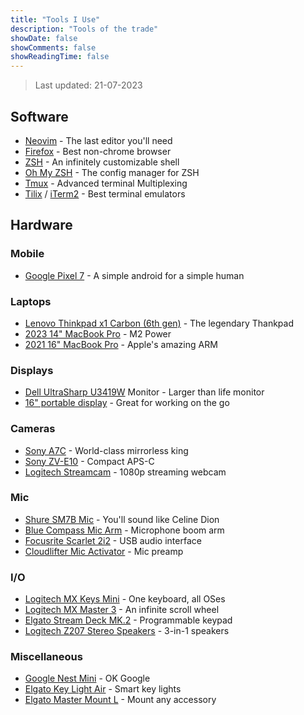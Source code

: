 ```yaml
---
title: "Tools I Use"
description: "Tools of the trade"
showDate: false
showComments: false
showReadingTime: false
---
```

> Last updated: 21-07-2023
## Software
- [Neovim](https://github.com/neovim/neovim) - The last editor you'll need 
- [Firefox](https://www.mozilla.org/en-US/firefox/new/) - Best non-chrome browser 
- [ZSH](https://github.com/ohmyzsh/ohmyzsh/wiki/Installing-ZSH) - An infinitely customizable shell 
- [Oh My ZSH](https://ohmyz.sh/) - The config manager for ZSH 
- [Tmux](https://github.com/tmux/tmux) - Advanced terminal Multiplexing
- [Tilix](https://github.com/gnunn1/tilix) / [iTerm2](https://iterm2.com/) - Best terminal emulators 


## Hardware
### Mobile 
- [Google Pixel 7](https://store.google.com/us/product/pixel_7) - A simple android for a simple human

### Laptops
- [Lenovo Thinkpad x1 Carbon (6th gen)](https://www.laptopmag.com/reviews/laptops/lenovo-thinkpad-x1-carbon) - The legendary Thankpad
- [2023 14" MacBook Pro](https://support.apple.com/kb/SP889) - M2 Power
- [2021 16" MacBook Pro](https://support.apple.com/kb/SP858?locale=en_US) - Apple's amazing ARM

### Displays
- [Dell UltraSharp U3419W](https://www.dell.com/ae/business/p/dell-u3419w-monitor/pd) Monitor - Larger than life monitor
- [16" portable display](https://www.aliexpress.com/item/1005004508875049.html) - Great for working on the go

### Cameras 
- [Sony A7C](https://electronics.sony.com/imaging/interchangeable-lens-cameras/all-interchangeable-lens-cameras/p/ilce7c-b) -  World-class mirrorless king
- [Sony ZV-E10](https://electronics.sony.com/imaging/interchangeable-lens-cameras/aps-c/p/ilczve10-b) - Compact APS-C
- [Logitech Streamcam](https://www.logitech.com/en-us/products/webcams/streamcam.html) - 1080p streaming webcam

### Mic
- [Shure SM7B Mic](https://www.shure.com/en-US/products/microphones/sm7b) -
  You'll sound like Celine Dion
- [Blue Compass Mic Arm](https://www.logitechg.com/en-us/products/streaming-gear/compass-boom-microphone-arm.989-000517.html) - Microphone boom arm 
- [Focusrite Scarlet 2i2](https://us.focusrite.com/products/scarlett-2i2) -
  USB audio interface 
- [Cloudlifter Mic Activator](https://www.cloudmicrophones.com/cloudlifter-cl-1) - Mic preamp

### I/O
- [Logitech MX Keys Mini](https://www.logitech.com/en-us/products/keyboards/mx-keys-mini.html) - One keyboard, all OSes
- [Logitech MX Master 3](https://www.logitech.com/en-us/products/mice/mx-master-3s.910-006557.html) - An infinite scroll wheel
- [Elgato Stream Deck MK.2](https://www.elgato.com/us/en/p/stream-deck-mk2-black) - Programmable keypad
- [Logitech Z207 Stereo Speakers](https://www.logitech.com/en-us/products/speakers/z207-stereo-speakers-bluetooth.980-001294.html) - 3-in-1 speakers

### Miscellaneous
- [Google Nest Mini](https://store.google.com/us/product/google_nest_mini?hl=en-US) - OK Google
- [Elgato Key Light Air](https://www.elgato.com/us/en/p/key-light-air) - Smart key lights
- [Elgato Master Mount L](https://www.elgato.com/us/en/p/master-mount-l) - Mount any accessory

